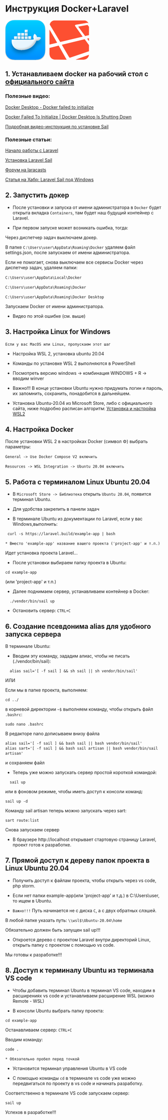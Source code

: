 # Инструкция Docker+Laravel

![docker_logo] &nbsp; ![laravel_logo]

## 1. Устанавливаем docker на рабочий стол с [официального сайта][официальный сайт] 

### Полезные видео:

[Docker Desktop - Docker failed to initialize]

[Docker Failed To Initialize | Docker Desktop Is Shutting Down]

[Подробная видео-инструкция по установке Sail]

### Полезные статьи:
[Начало работы с Laravel]

[Установка Laravel Sail]

[Форум на laracasts][laracasts]

[Статья на Хабр: Laravel Sail под Windows][Laravel Sail под Windows]


## 2. Запустить докер
* После установки и запуска от имени администратора в ``Docker`` будет открыта вкладка ``Containers``, там будет наш будущий контейнер с Laravel.

* При первом запуске может возникать ошибка, тогда:

Через диспетчер задач выключаем докер.

В папке ``C:\Users\user\AppData\Roaming\Docker`` удаляем файл settings.json, после запускаем от имени администратора.

Если не помогает, снова выключаем все сервисы Docker через диспетчер задач, удаляем папки:

``C:\Users\user\AppData\Local\Docker``

``C:\Users\user\AppData\Roaming\Docker``

``C:\Users\user\AppData\Roaming\Docker Desktop``

Запускаем Docker от имени администратора.

* Видео по этой ошибке (см. выше)

## 3. Настройка Linux for Windows
``Если у вас MacOS или Linux, пропускаем этот шаг``

* Настройка WSL 2, установка ubuntu 20.04

* Команды по установке WSL 2 выполняются в PowerShell

* Посмотреть версию windows -> комбинация WINDOWS + R -> вводим winver

* Важно!!! В конце установки Ubuntu нужно придумать логин и пароль, их запомнить, сохранить, понадобится в дальнейшем.

* Установка Ubuntu-20.04 из Microsoft Store, либо с официального сайта, ниже подробно расписан алгоритм: [Установка и настройка WSL2]

## 4. Настройка Docker
После установки WSL 2 в настройках Docker (символ &#9881;) выбрать параметры:

``General -> Use Docker Compose V2 включить``

``Resources -> WSL Integration -> Ubuntu 20.04 включить``

## 5. Работа с терминалом Linux Ubuntu 20.04
* В ``Microsoft Store -> Библиотека`` открыть ``Ubuntu 20.04``, появится терминал Ubuntu.
* Для удобства закрепить в панели задач

* В терминале Ubuntu из документации по Laravel, если у вас Windows,выполнить: 
```
 curl -s https://laravel.build/example-app | bash
```
``* Вместо 'example-app' название вашего проекта ('project-app' и т.п.)``
     
Идет установка проекта Laravel...
   
* После установки выбираем папку проекта в Ubuntu:
```
cd example-app 
```
  (или 'project-app' и т.п.)

* Далее поднимаем сервер, устанавливаем контейнер в Docker:
```
  ./vendor/bin/sail up
```

* Остановить сервер: ``CTRL+С``

## 6. Создание псевдонима alias для удобного запуска сервера

В терминале Ubuntu:

* Вводим эту команду, зададим алиас, чтобы не писать (./vendor/bin/sail):
```
  alias sail='[ -f sail ] && sh sail || sh vendor/bin/sail'
```
ИЛИ

Если мы в папке проекта, выполняем:
```
cd ../
```
в корневой директории ``~$`` выполняем команду, чтобы открыть файл ``.bashrc``:
```
sudo nano .bashrc
```
В редакторе nano дописываем внизу файла
```
alias sail='[ -f sail ] && bash sail || bash vendor/bin/sail'
alias sart='[ -f sail ] && bash sail artisan || bash vendor/bin/sail artisan'
```
и сохраняем файл
* Теперь уже можно запускать сервер простой короткой командой:
```
  sail up
```
или в фоновом режиме, чтобы иметь доступ к консоли команд:
```
sail up -d
```
Команду sail artisan теперь можно запускать через sart:
```
sart route:list
```
  Снова запускаем сервер

* В браузере http://localhost открывает стартовую страницу Laravel, проект готов к разработке. 

## 7. Прямой доступ к дереву папок проекта в Linux Ubuntu 20.04
* Получить доступ к файлам проекта, чтобы открыть через vs code, php storm.

* Если нет папки example-app(или 'project-app' и т.д.) в C:\Users\user, то ищем в Ubuntu.

* ``Важно!!!`` Путь начинается не с диска ``С``, а с двух обратных слэшей. 

В любой папке указать путь: ``\\wsl$\Ubuntu-20.04\home``

Обязательно должен быть запущен sail up!!!

* Откроется дерево с проектом Laravel внутри директорий Linux, открыть папку с проектом с помощью vs code.

Мы готовы к разработке!!!
	

## 8. Доступ к терминалу Ubuntu из терминала VS code 
* Чтобы добавить терминал Ubuntu в терминал VS code, находим в расширениях vs code и устанавливаем расширение WSL (можно Remote - WSL)

* В консоли Ubuntu выбрать папку проекта:
```
cd example-app 
```
Останавливаем сервер: ``CTRL+С``

Вводим команду:
```
code . 
```
``* Обязательно пробел перед точкой``


* Установится терминал управления Ubuntu в VS code

* С помощью команды ``cd`` в терминале vs code уже можно передвигаться по проекту в vs code и начинать разработку.

Cоответственно в терминале VS code запускаем сервер:
```
sail up 
```  
Успехов в разработке!!!

[официальный сайт]: https://www.docker.com
[docker_logo]: img/docker_logo.png
[laravel_logo]: img/laravel_logo.png
[Docker Desktop - Docker failed to initialize]: https://www.youtube.com/watch?v=jEsVRTNLW7s&t=1s
[Docker Failed To Initialize | Docker Desktop Is Shutting Down]: https://www.youtube.com/watch?v=4jqNSXN6qbI&list=LL&index=11&t=1s
[Установка и настройка WSL2]: https://learn.microsoft.com/ru-ru/windows/wsl/install-manual#step-4---download-the-linux-kernel-update-package

[Подробная видео-инструкция по установке Sail]: https://www.youtube.com/watch?v=dYpEXzkh25k&t=62s
[Начало работы с Laravel]: https://laravel.com/docs/10.x/installation
[Установка Laravel Sail]: https://laravel.com/docs/10.x/sail
[Laravel Sail под Windows]:https://habr.com/ru/articles/658753/
[laracasts]: https://laracasts.com/discuss/channels/general-discussion/permanent-bash-alias-for-laravel-sail